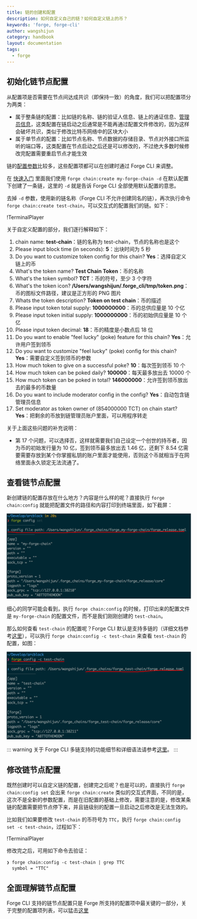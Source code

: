 ```yaml
---
title: 链的创建和配置
description: 如何自定义自己的链？如何自定义链上的币？
keywords: 'forge, forge-cli'
author: wangshijun
category: handbook
layout: documentation
tags:
  - forge
---
```


## 初始化链节点配置

从配置项是否需要在节点间达成共识（即保持一致）的角度，我们可以把配置项分为两类：

- 属于整条链的配置：比如链的名称、链的验证人信息、链上的通证信息、[管理员信息](../../1-introduction/initial-setup)，这类配置在链启动之后通常是不能再通过配置文件修改的，因为这样会破坏共识，类似于修改比特币网络中的区块大小
- 属于单节点的配置：比如节点名称、节点数据的存储目录、节点对外接口所监听的端口等，这类配置在节点启动之后还是可以修改的，不过绝大多数时候修改完配置需要重启节点才能生效

链的[配置参数](https://docs.arcblockio.cn/zh/docs/instruction/configuration)比较多，这些配置项都可以在创建时通过 Forge CLI 来调整。

在 [快速入门](../../1-introduction/getting-started) 里面我们使用 `forge chain:create my-forge-chain -d` 在默认配置下创建了一条链，这里的 `-d` 就是告诉 Forge CLI 全部使用默认配置的意思。

去掉 `-d` 参数，使用新的链名称（Forge CLI 不允许创建同名的链），再次执行命令 `forge chain:create test-chain`，可以交互式的配置我们的链。如下：

!TerminalPlayer[](./images/4-create-chain.yml)

关于自定义配置的部分，我们逐行解释如下：

1. chain name: **test-chain**：链的名称为 test-chain，节点的名称也是这个
1. Please input block time (in seconds): **5**：出块时间为 5 秒
1. Do you want to customize token config for this chain? **Yes**：选择自定义链上的币
1. What's the token name? **Test Chain Token**：币的名称
1. What's the token symbol? **TCT**：币的符号，至少 3 个字符
1. What's the token icon? **/Users/wangshijun/.forge_cli/tmp/token.png**：币的图标文件路径，建议是正方形的 PNG 图片
1. Whats the token description? **Token on test chain**：币的描述
1. Please input token total supply: **1000000000**：币的总供应量是 10 个亿
1. Please input token initial supply: **1000000000**：币的初始供应量是 10 个亿
1. Please input token decimal: **18**：币的精度是小数点后 18 位
1. Do you want to enable "feel lucky" (poke) feature for this chain? **Yes**：允许用户签到领币
1. Do you want to customize "feel lucky" (poke) config for this chain? **Yes**：需要自定义签到领币的参数
1. How much token to give on a successful poke? **10**：每次签到领币 10 个
1. How much token can be poked daily? **100000**：每天最多放出去 10000 个
1. How much token can be poked in total? **146000000**：允许签到领币放出去的最多的币数量
1. Do you want to include moderator config in the config? **Yes**：自动包含链管理员信息
1. Set moderator as token owner of (854000000 TCT) on chain start? **Yes**：把剩余的币放到链管理员账户里面，可以用程序转走

关于上面这些问题的补充说明：

- 第 17 个问题，可以选择否，这样就需要我们自己设定一个创世的持币者，因为币的初始发行量为 10 亿，签到领币最多放出去 1.46 亿，还剩下 8.54 亿需要需要存放到某个你掌握私钥的账户里面才能使用，否则这个币就相当于在网络里面永久锁定无法流通了。

## 查看链节点配置

新创建链的配置存放在什么地方？内容是什么样的呢？直接执行 `forge chain:config` 就能把配置文件的路径和内容打印到终端里面，如下截屏：

![](./images/config-get.png)

细心的同学可能会看到，执行 `forge chain:config` 的时候，打印出来的配置文件是 `my-forge-chain` 的配置文件，而不是我们刚刚创建的 `test-chain`。

那么如何查看 `test-chain` 的配置呢？Forge CLI 默认是支持多链的（详细文档参考[这里](../../9-customization/multi-chain)），可以执行 `forge chain:config -c test-chain` 来查看 `test-chain` 的配置，如图：

![](./images/config-chain.png)

::: warning
关于 Forge CLI 多链支持的功能细节和详细语法请参考[这里](../../9-customization/multi-chain)。
:::

## 修改链节点配置

既然创建时可以自定义链的配置，创建完之后呢？也是可以的，直接执行 `forge chain:config set` 会出来 `forge chain:create` 类似的交互式界面，不同的是，这次不是全新的参数配置，而是在旧配置的基础上修改，需要注意的是，修改某条链的配置需要把节点停下来，并且链级别的配置一旦启动之后修改是无法生效的。

比如我们如果要修改 `test-chain` 的币符号为 `TTC`，执行 `forge chain:config set -c test-chain`，过程如下：

!TerminalPlayer[](./images/5-config-set.yml)

修改完之后，可用如下命令去验证：

```shell
❯ forge chain:config -c test-chain | grep TTC
  symbol = "TTC"
```

## 全面理解链节点配置

Forge CLI 支持的链节点配置只是 Forge 所支持的配置项中最关键的一部分，关于完整的配置项列表，可以猛击[这里](https://docs.arcblockio.cn/zh/docs/instruction/configuration)
